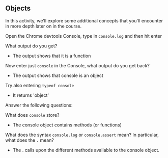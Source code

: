 ## Objects

In this activity, we'll explore some additional concepts that you'll encounter in more depth later on in the course.

Open the Chrome devtools Console, type in `console.log` and then hit enter

What output do you get?
* The output shows that it is a function

Now enter just `console` in the Console, what output do you get back?
* The output shows that console is an object

Try also entering `typeof console`
* It returns 'object'

Answer the following questions:

What does `console` store?
* The console object contains methods (or functions)

What does the syntax `console.log` or `console.assert` mean? In particular, what does the `.` mean?
* The . calls upon the different methods available to the console object.